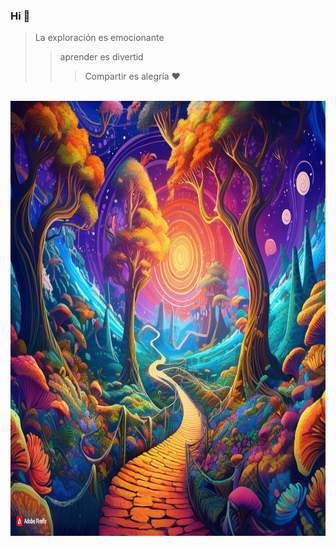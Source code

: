 ### Hi 👋
> La exploración es emocionante
>> aprender es divertid
>>> Compartir es alegría
♥️
<img align="center">
<img src="images/Firefly.jpg" alt="Logo" width="1152" height="696">


<!--
**kylinpy/kylinpy** is a ✨ _special_ ✨ repository because its `README.md` (this file) appears on your GitHub profile.

Here are some ideas to get you started:

- 🔭 I’m currently working on ...
- 🌱 I’m currently learning ...
- 👯 I’m looking to collaborate on ...
- 🤔 I’m looking for help with ...
- 💬 Ask me about ...
- 📫 How to reach me: ...
- 😄 Pronouns: ...
- ⚡ Fun fact: ...
-->
